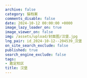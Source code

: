 ```yaml
---
archive: false
category: 猫档案
comments_disable: false
date: 2024-10-12 00:00:00 +0000
image_lazy_loader_on: true
image_viewer_on: false
img: /assets/upload/封面图/汉堡.jpg
lng_pair: id_2024-10-12--204539_汉堡
on_site_search_exclude: false
published: true
search_engine_exclude: false
tags:
- 嘉定校区
title: 汉堡
---
```

